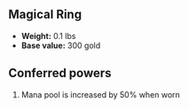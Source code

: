 ## Magical Ring

- **Weight:** 0.1 lbs
- **Base value:** 300 gold

## Conferred powers

1. Mana pool is increased by 50% when worn
